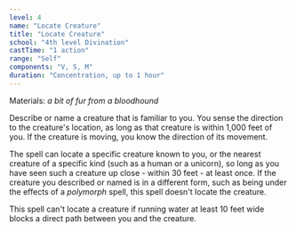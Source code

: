 ```yaml
---
level: 4
name: "Locate Creature"
title: "Locate Creature"
school: "4th level Divination"
castTime: "1 action"
range: "Self"
components: "V, S, M"
duration: "Concentration, up to 1 hour"
---
```


Materials: *a bit of fur from a bloodhound*

Describe or name a creature that is familiar to you. You sense the direction to the creature's location, as long as that creature is within 1,000 feet of you. If the creature is moving, you know the direction of its movement.

The spell can locate a specific creature known to you, or the nearest creature of a specific kind (such as a human or a unicorn), so long as you have seen such a creature up close - within 30 feet - at least once. If the creature you described or named is in a different form, such as being under the effects of a *polymorph* spell, this spell doesn't locate the creature.

This spell can't locate a creature if running water at least 10 feet wide blocks a direct path between you and the creature.
